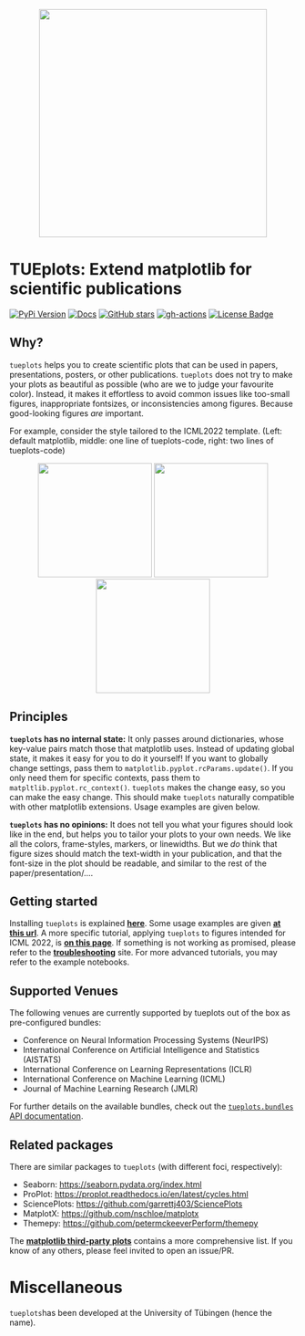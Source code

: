 
<p align="center">
<img src="./docs/source/img/logo.png" width="400"/>
</p>

# TUEplots: Extend matplotlib for scientific publications

[![PyPi Version](https://img.shields.io/pypi/v/tueplots.svg?style=flat-square)](https://pypi.org/project/tueplots/)
[![Docs](https://readthedocs.org/projects/pip/badge/?version=latest&style=flat-square)](https://github.com/pnkraemer/tueplots)
[![GitHub stars](https://img.shields.io/github/stars/pnkraemer/tueplots.svg?style=flat-square&logo=github&label=Stars&logoColor=white)](https://github.com/pnkraemer/tueplots)
[![gh-actions](https://img.shields.io/github/workflow/status/pnkraemer/tueplots/ci?style=flat-square)](https://github.com/pnkraemer/tueplots/actions?query=workflow%3Aci)
<a href="https://github.com/pnkraemer/tueplots/blob/master/LICENSE"><img src="https://img.shields.io/github/license/pnkraemer/tueplots?style=flat-square&color=2b9348" alt="License Badge"/></a>



## Why?

`tueplots` helps you to create scientific plots that can be used in papers, presentations, posters, or other publications.
`tueplots` does not try to make your plots as beautiful as possible (who are we to judge your favourite color).
Instead, it makes it effortless to avoid common issues like too-small figures, inappropriate fontsizes, or inconsistencies among figures.
Because good-looking figures _are_ important. 

For example, consider the style tailored to the ICML2022 template.
(Left: default matplotlib, middle: one line of tueplots-code, right: two lines of tueplots-code)

<p align="center">
<img src="./docs/img_for_readme/before.png" width="200"/>
<img src="./docs/img_for_readme/after1.png" width="200"/>
<img src="./docs/img_for_readme/after2.png" width="200"/>
</p>


## Principles

**`tueplots` has no internal state:**
It only passes around dictionaries, whose key-value pairs match those that matplotlib uses.
Instead of updating global state, it makes it easy for you to do it yourself! 
If you want to globally change settings, pass them to `matplotlib.pyplot.rcParams.update()`.
If you only need them for specific contexts, pass them to `matpltlib.pyplot.rc_context()`.
`tueplots` makes the change easy, so you can make the easy change. This should make `tueplots` naturally compatible with other matplotlib extensions.
Usage examples are given below.


**`tueplots` has no opinions:**
It does not tell you what your figures should look like in the end, but helps you to tailor your plots to your own needs.
We like all the colors, frame-styles, markers, or linewidths.
But we _do_ think that figure sizes should match the text-width in your publication, 
and that the font-size in the plot should be readable, and similar to the rest of the paper/presentation/....

## Getting started 

Installing `tueplots` is explained [**here**](https://tueplots.readthedocs.io/en/latest/getting_started/installation.html).
Some usage examples are given [**at this url**](https://tueplots.readthedocs.io/en/latest/getting_started/usage_example.html).
A more specific tutorial, applying `tueplots` to figures intended for ICML 2022, is [**on this page**](https://tueplots.readthedocs.io/en/latest/getting_started/application_icml2022.html).
If something is not working as promised, please refer to the [**troubleshooting**](https://tueplots.readthedocs.io/en/latest/getting_started/troubleshooting.html) site.
For more advanced tutorials, you may refer to the example notebooks.

## Supported Venues

The following venues are currently supported by tueplots out of the box as pre-configured bundles:

- Conference on Neural Information Processing Systems (NeurIPS)
- International Conference on Artificial Intelligence and Statistics (AISTATS)
- International Conference on Learning Representations (ICLR)
- International Conference on Machine Learning (ICML)
- Journal of Machine Learning Research (JMLR)

For further details on the available bundles, check out the [`tueplots.bundles` API documentation](https://tueplots.readthedocs.io/en/latest/docs_api/tueplots.bundles.html).

## Related packages
There are similar packages to `tueplots` (with different foci, respectively):
* Seaborn: https://seaborn.pydata.org/index.html
* ProPlot: https://proplot.readthedocs.io/en/latest/cycles.html
* SciencePlots: https://github.com/garrettj403/SciencePlots
* MatplotX: https://github.com/nschloe/matplotx
* Themepy: https://github.com/petermckeeverPerform/themepy

The [**matplotlib third-party plots**](https://matplotlib.org/mpl-third-party/) contains a more comprehensive list.
If you know of any others, please feel invited to open an issue/PR. 


# Miscellaneous

`tueplots`has been developed at the University of Tübingen (hence the name).
